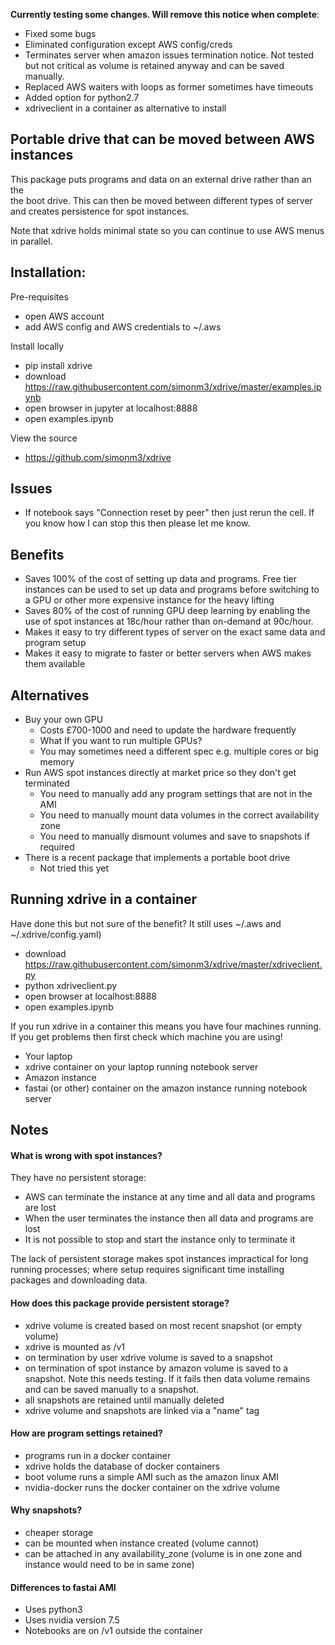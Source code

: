 **Currently testing some changes. Will remove this notice when complete**:

* Fixed some bugs
* Eliminated configuration except AWS config/creds
* Terminates server when amazon issues termination notice. Not tested but not
critical as volume is retained anyway and can be saved manually.
* Replaced AWS waiters with loops as former sometimes have timeouts
* Added option for python2.7
* xdriveclient in a container as alternative to install

## Portable drive that can be moved between AWS instances

This package puts programs and data on an external drive rather than an the  
the boot drive. This can then be moved between different types of server 
and creates persistence for spot instances.

Note that xdrive holds minimal state so you can continue to use AWS menus in
parallel.

## Installation:

Pre-requisites
* open AWS account 
* add AWS config and AWS credentials to ~/.aws

Install locally
* pip install xdrive
* download https://raw.githubusercontent.com/simonm3/xdrive/master/examples.ipynb
* open browser in jupyter at localhost:8888
* open examples.ipynb

View the source
* https://github.com/simonm3/xdrive

## Issues

* If notebook says "Connection reset by peer" then just rerun the cell. If you
know how I can stop this then please let me know.

## Benefits

* Saves 100% of the cost of setting up data and programs. Free tier instances
can be used to set up data and programs before switching to a GPU or other 
more expensive instance for the heavy lifting
* Saves 80% of the cost of running GPU deep learning by enabling the use of 
spot instances at 18c/hour rather than on-demand at 90c/hour.
* Makes it easy to try different types of server on the exact same data and 
program setup
* Makes it easy to migrate to faster or better servers when AWS makes them
available

## Alternatives

* Buy your own GPU
  - Costs £700-1000 and need to update the hardware frequently
  - What If you want to run multiple GPUs?
  - You may sometimes need a different spec e.g. multiple cores or big memory 
* Run AWS spot instances directly at market price so they don't get terminated
  - You need to manually add any program settings that are not in the AMI
  - You need to manually mount data volumes in the correct availability zone
  - You need to manually dismount volumes and save to snapshots if required
* There is a recent package that implements a portable boot drive
  - Not tried this yet

## Running xdrive in a container

Have done this but not sure of the benefit? It still uses ~/.aws and 
~/.xdrive/config.yaml)
* download https://raw.githubusercontent.com/simonm3/xdrive/master/xdriveclient.py
* python xdriveclient.py
* open browser at localhost:8888
* open examples.ipynb

If you run xdrive in a container this means you have four machines running.
If you get problems then first check which machine you are using!
* Your laptop
* xdrive container on your laptop running notebook server
* Amazon instance
* fastai (or other) container on the amazon instance running notebook server

## Notes

#### What is wrong with spot instances?

They have no persistent storage:

* AWS can terminate the instance at any time and all data and programs are lost
* When the user terminates the instance then all data and programs are lost
* It is not possible to stop and start the instance only to terminate it

The lack of persistent storage makes spot instances impractical for long 
running processes; where setup requires significant time installing packages 
and downloading data.
    
#### How does this package provide persistent storage?

* xdrive volume is created based on most recent snapshot (or empty volume)
* xdrive is mounted as /v1
* on termination by user xdrive volume is saved to a snapshot
* on termination of spot instance by amazon volume is saved to a snapshot. Note
this needs testing. If it fails then data volume remains and can be saved 
manually to a snapshot.
* all snapshots are retained until manually deleted
* xdrive volume and snapshots are linked via a "name" tag

#### How are program settings retained?

* programs run in a docker container
* xdrive holds the database of docker containers
* boot volume runs a simple AMI such as the amazon linux AMI
* nvidia-docker runs the docker container on the xdrive volume

#### Why snapshots?

* cheaper storage
* can be mounted when instance created (volume cannot)
* can be attached in any availability_zone (volume is in one zone and instance 
                                            would need to be in same zone)

#### Differences to fastai AMI
* Uses python3
* Uses nvidia version 7.5
* Notebooks are on /v1 outside the container